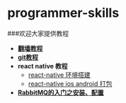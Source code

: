 # programmer-skills

###欢迎大家提供教程

- [**翻墙教程**](https://github.com/Cocoon-break/programmer-skills/blob/master/over-the-wall-tutorial.md)
- [**git教程**](https://github.com/Cocoon-break/programmer-skills/blob/master/git%E7%AE%80%E6%98%93%E6%95%99%E7%A8%8B.md)
- **react native 教程**
	- [react-native 环境搭建](https://github.com/Cocoon-break/programmer-skills/blob/master/react-native-tutorial/react-native%E7%8E%AF%E5%A2%83%E9%85%8D%E7%BD%AE.md)
	- [react-native ios android 打包](https://github.com/Cocoon-break/programmer-skills/blob/master/react-native-tutorial/react-native-android-ios-package.md)
- [**RabbitMQ的入门之安装、配置**](https://github.com/Cocoon-break/programmer-skills/blob/master/RabbitMQ%E7%9A%84%E5%85%A5%E9%97%A8%E4%B9%8B%E5%AE%89%E8%A3%85%E3%80%81%E9%85%8D%E7%BD%AE.md) 

